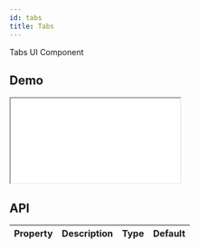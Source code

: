 ```yaml
---
id: tabs
title: Tabs
---
```


Tabs UI Component


## Demo

<iframe src="/storybook-static/iframe.html?id=components-tabs--default"></iframe>

## API

| Property | Description | Type | Default |
| --- | --- | --- | --- |
